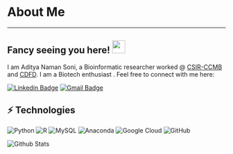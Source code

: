 # About Me
______________________________________________________________________________________________________________________
## Fancy seeing you here! <img src="https://raw.githubusercontent.com/aemmadi/aemmadi/master/wave.gif" width="30">

I am Aditya Naman Soni, a Bioinformatic researcher worked @ [CSIR-CCMB](https://www.ccmb.res.in/) and [CDFD](http://www.cdfd.org.in/). I am a Biotech enthusiast .  Feel free to connect with me here:

[![Linkedin Badge](https://img.shields.io/badge/-AdityaNamanSoni-blue?style=flat-square&logo=Linkedin&logoColor=white&link=https://www.linkedin.com/in/aditya-naman-soni/)](https://www.linkedin.com/in/aditya-naman-soni/)
[![Gmail Badge](https://img.shields.io/badge/-aditya19991010-c14438?style=flat-square&logo=Gmail&logoColor=white&link=mailto:aditya19991010@gmail.com)](mailto:aditya19991010@gmail.com)

## ⚡ Technologies

![Python](https://img.shields.io/badge/-Python-black?style=flat-square&logo=Python)
![R](https://www.clipartmax.com/max/m2i8K9m2i8G6b1G6/)
![MySQL](https://img.shields.io/badge/-MySQL-black?style=flat-square&logo=mysql)
![Anaconda](https://img.shields.io/badge/-Anaconda-green?style=flat-square&logo=anaconda)
![Google Cloud](https://img.shields.io/badge/Google%20Cloud-black?style=flat-square&logo=google-cloud)
![GitHub](https://img.shields.io/badge/-GitHub-181717?style=flat-square&logo=github)

![Github Stats](https://github-readme-stats.vercel.app/api?username=aditya19991010&count_private=true&show_icons=true&include_all_commits=true)
